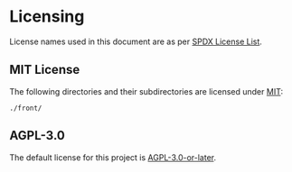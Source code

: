 # Licensing

License names used in this document are as per [SPDX License List](https://spdx.org/licenses/).

## MIT License

The following directories and their subdirectories are licensed under [MIT](./front/LICENSE):

```
./front/
```

## AGPL-3.0

The default license for this project is [AGPL-3.0-or-later](./AGPL-3.0.LICENSE.md).
